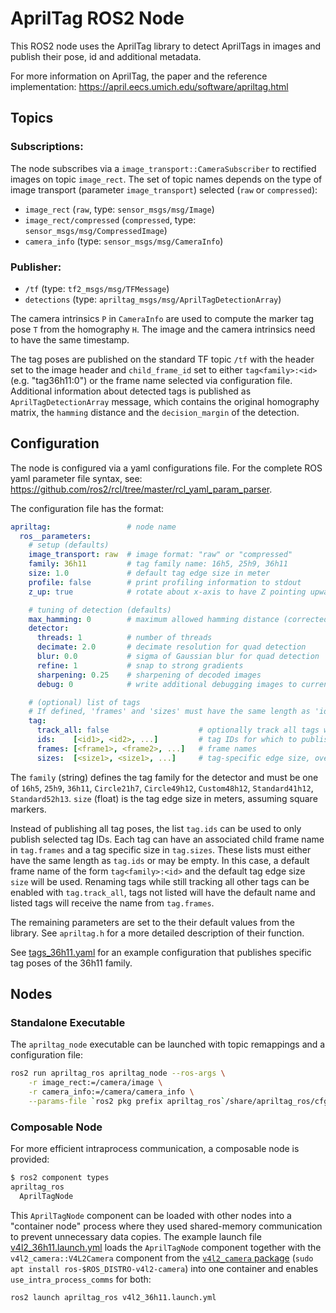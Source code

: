 # AprilTag ROS2 Node

This ROS2 node uses the AprilTag library to detect AprilTags in images and publish their pose, id and additional metadata.

For more information on AprilTag, the paper and the reference implementation: https://april.eecs.umich.edu/software/apriltag.html

## Topics

### Subscriptions:
The node subscribes via a `image_transport::CameraSubscriber` to rectified images on topic `image_rect`. The set of topic names depends on the type of image transport (parameter `image_transport`) selected (`raw` or `compressed`):
- `image_rect` (`raw`, type: `sensor_msgs/msg/Image`)
- `image_rect/compressed` (`compressed`, type: `sensor_msgs/msg/CompressedImage`)
- `camera_info` (type: `sensor_msgs/msg/CameraInfo`)

### Publisher:
- `/tf` (type: `tf2_msgs/msg/TFMessage`)
- `detections` (type: `apriltag_msgs/msg/AprilTagDetectionArray`)

The camera intrinsics `P` in `CameraInfo` are used to compute the marker tag pose `T` from the homography `H`. The image and the camera intrinsics need to have the same timestamp.

The tag poses are published on the standard TF topic `/tf` with the header set to the image header and `child_frame_id` set to either `tag<family>:<id>` (e.g. "tag36h11:0") or the frame name selected via configuration file. Additional information about detected tags is published as `AprilTagDetectionArray` message, which contains the original homography  matrix, the `hamming` distance and the `decision_margin` of the detection.

## Configuration

The node is configured via a yaml configurations file. For the complete ROS yaml parameter file syntax, see: https://github.com/ros2/rcl/tree/master/rcl_yaml_param_parser.

The configuration file has the format:
```yaml
apriltag:                 # node name
  ros__parameters:
    # setup (defaults)
    image_transport: raw  # image format: "raw" or "compressed"
    family: 36h11         # tag family name: 16h5, 25h9, 36h11
    size: 1.0             # default tag edge size in meter
    profile: false        # print profiling information to stdout
    z_up: true            # rotate about x-axis to have Z pointing upwards

    # tuning of detection (defaults)
    max_hamming: 0        # maximum allowed hamming distance (corrected bits)
    detector:
      threads: 1          # number of threads
      decimate: 2.0       # decimate resolution for quad detection
      blur: 0.0           # sigma of Gaussian blur for quad detection
      refine: 1           # snap to strong gradients
      sharpening: 0.25    # sharpening of decoded images
      debug: 0            # write additional debugging images to current working directory

    # (optional) list of tags
    # If defined, 'frames' and 'sizes' must have the same length as 'ids'.
    tag:
      track_all: false                    # optionally track all tags with default name except the once listed in frames
      ids:    [<id1>, <id2>, ...]         # tag IDs for which to publish transform
      frames: [<frame1>, <frame2>, ...]   # frame names
      sizes:  [<size1>, <size1>, ...]     # tag-specific edge size, overrides the default 'size'
```

The `family` (string) defines the tag family for the detector and must be one of `16h5`, `25h9`, `36h11`, `Circle21h7`, `Circle49h12`, `Custom48h12`, `Standard41h12`, `Standard52h13`. `size` (float) is the tag edge size in meters, assuming square markers.

Instead of publishing all tag poses, the list `tag.ids` can be used to only publish selected tag IDs. Each tag can have an associated child frame name in `tag.frames` and a tag specific size in `tag.sizes`. These lists must either have the same length as `tag.ids` or may be empty. In this case, a default frame name of the form `tag<family>:<id>` and the default tag edge size `size` will be used. Renaming tags while still tracking all other tags can be enabled with `tag.track_all`, tags not listed will have the default name and listed tags will receive the name from `tag.frames`.

The remaining parameters are set to the their default values from the library. See `apriltag.h` for a more detailed description of their function.

See [tags_36h11.yaml](cfg/tags_36h11.yaml) for an example configuration that publishes specific tag poses of the 36h11 family.

## Nodes

### Standalone Executable

The `apriltag_node` executable can be launched with topic remappings and a configuration file:
```sh
ros2 run apriltag_ros apriltag_node --ros-args \
    -r image_rect:=/camera/image \
    -r camera_info:=/camera/camera_info \
    --params-file `ros2 pkg prefix apriltag_ros`/share/apriltag_ros/cfg/tags_36h11.yaml
```

### Composable Node

For more efficient intraprocess communication, a composable node is provided:
```sh
$ ros2 component types
apriltag_ros
  AprilTagNode
```

This `AprilTagNode` component can be loaded with other nodes into a "container node" process where they used shared-memory communication to prevent unnecessary data copies. The example launch file [v4l2_36h11.launch.yml](launch/v4l2_36h11.launch.yml) loads the `AprilTagNode` component together with the `v4l2_camera::V4L2Camera` component from the [`v4l2_camera` package](https://gitlab.com/boldhearts/ros2_v4l2_camera) (`sudo apt install ros-$ROS_DISTRO-v4l2-camera`) into one container and enables `use_intra_process_comms` for both:
```sh
ros2 launch apriltag_ros v4l2_36h11.launch.yml
```
